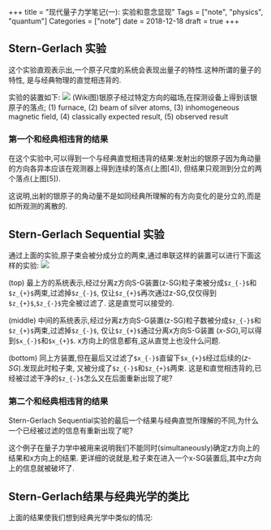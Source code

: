 +++
title = "现代量子力学笔记(一): 实验和意念显现"
Tags = ["note", "physics", "quantum"]
Categories = ["note"]
date = 2018-12-18
draft = true
+++

## Stern-Gerlach 实验
这个实验直观表示出,一个原子尺度的系统会表现出量子的特性.这种所谓的量子的特性,
是与经典物理的直觉相违背的.

实验的装置如下:
![](https://upload.wikimedia.org/wikipedia/commons/e/ee/Stern-Gerlach_experiment_svg.svg)
(Wiki图)银原子经过特定方向的磁场,在探测设备上得到该银原子的落点; (1) furnace, (2) beam of silver atoms,
(3) inhomogeneous magnetic field, (4) classically expected result, (5) observed result

### 第一个和经典相违背的结果

在这个实验中,可以得到一个与经典直觉相违背的结果:发射出的银原子因为角动量的方向各异本应该在观测器上得到连续的落点(上图[4]),
但结果只观测到分立的两个落点(上图[5]).

这说明,出射的银原子的角动量不是如同经典所理解的有方向变化的是分立的,而是如所观测的离散的.

## Stern-Gerlach Sequential 实验
通过上面的实验,原子束会被分成分立的两束,通过串联这样的装置可以进行下面这样的实验:
![](https://upload.wikimedia.org/wikipedia/commons/3/35/Sg-seq.svg)

(top) 最上方的系统表示,经过分离z方向S-G装置(z-SG)粒子束被分成`$z_{-}$`和`$z_{+}$`两束,过滤掉`$z_{-}$`,
仅让`$z_{+}$`再次通过z-SG,仅仅得到`$z_{+}$`,`$z_{-}$`完全被过滤了.
这是直觉可以接受的.

(middle) 中间的系统表示,经过分离z方向S-G装置(z-SG)粒子数被分成`$z_{-}$`和`$z_{+}$`两束,过滤掉`$z_{-}$`,
仅让`$z_{+}$`通过分离x方向S-G装置 (*x-SG*),可以得到`$x_{-}$`和`$x_{+}$`.
x方向上的信息都有,这从直觉上也没什么问题.

(bottom) 同上方装置,但在最后又过滤了`$x_{-}$`直留下`$x_{+}$`经过后续的(*z-SG*).发现此时粒子束,
又被分成了`$z_{-}$`和`$z_{+}$`两束.
这是和直觉相违背的,已经被过滤干净的`$z_{-}$`怎么又在后面重新出现了呢?

### 第二个和经典相违背的结果
Stern-Gerlach Sequential实验的最后一个结果与经典直觉所理解的不同,为什么一个已经被过滤的信息有重新出现了呢?

这个例子在量子力学中被用来说明我们不能同时(simultaneously)确定z方向上的结果和x方向上的结果.
更详细的说就是,粒子束在进入一个x-SG装置后,其中z方向上的信息就被破坏了.

## Stern-Gerlach结果与经典光学的类比
上面的结果使我们想到经典光学中类似的情况:
